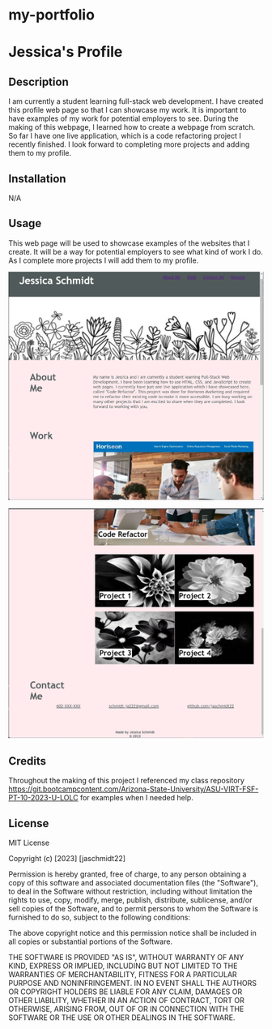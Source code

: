 # my-portfolio
# Jessica's Profile

## Description

I am currently a student learning full-stack web development. I have created this profile web page so that I can showcase my work. It is important to have examples of my work for potential employers to see. During the making of this webpage, I learned how to create a webpage from scratch. So far I have one live application, which is a code refactoring project I recently finished. I look forward to completing more projects and adding them to my profile.

## Installation

N/A

## Usage

This web page will be used to showcase examples of the websites that I create. It will be a way for potential employers to see what kind of work I do. As I complete more projects I will add them to my profile.

![Alt text](<assets/my profile.png>)

![Alt text](<assets/my profile1.png>)

## Credits

Throughout the making of this project I referenced my class repository https://git.bootcampcontent.com/Arizona-State-University/ASU-VIRT-FSF-PT-10-2023-U-LOLC for examples when I needed help.

## License

MIT License

Copyright (c) [2023] [jaschmidt22]

Permission is hereby granted, free of charge, to any person obtaining a copy
of this software and associated documentation files (the "Software"), to deal
in the Software without restriction, including without limitation the rights
to use, copy, modify, merge, publish, distribute, sublicense, and/or sell
copies of the Software, and to permit persons to whom the Software is
furnished to do so, subject to the following conditions:

The above copyright notice and this permission notice shall be included in all
copies or substantial portions of the Software.

THE SOFTWARE IS PROVIDED "AS IS", WITHOUT WARRANTY OF ANY KIND, EXPRESS OR
IMPLIED, INCLUDING BUT NOT LIMITED TO THE WARRANTIES OF MERCHANTABILITY,
FITNESS FOR A PARTICULAR PURPOSE AND NONINFRINGEMENT. IN NO EVENT SHALL THE
AUTHORS OR COPYRIGHT HOLDERS BE LIABLE FOR ANY CLAIM, DAMAGES OR OTHER
LIABILITY, WHETHER IN AN ACTION OF CONTRACT, TORT OR OTHERWISE, ARISING FROM,
OUT OF OR IN CONNECTION WITH THE SOFTWARE OR THE USE OR OTHER DEALINGS IN THE
SOFTWARE.
